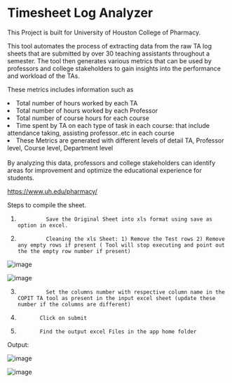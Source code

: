# Timesheet Log Analyzer
This Project is built for University of Houston College of Pharmacy.

This tool automates the process of extracting data from the raw TA log sheets that are submitted by over 30 teaching assistants throughout a semester. 
The tool then generates various metrics that can be used by professors and college stakeholders to gain insights into the performance and workload of the TAs. 

These metrics includes information such as 

<li>Total number of hours worked by each TA</li>
<li>Total number of hours worked by each Professor</li>
<li>Total number of course hours for each course</li>
<li> Time spent by TA on each type of task in each course: that include attendance taking, assisting professor..etc in each course</li>
<li> These Metrics are generated with different levels of detail TA, Professor level, Course level, Department level</li>

<br>
By analyzing this data, professors and college stakeholders can identify areas for improvement and optimize the educational experience for students.

https://www.uh.edu/pharmacy/

 
Steps to compile the sheet.
 
1)              Save the Original Sheet into xls format using save as option in excel.
 
2)              Cleaning the xls Sheet: 1) Remove the Test rows 2) Remove any empty rows if present ( Tool will stop executing and point out the the empty row number if present)

![image](https://user-images.githubusercontent.com/19888725/227493680-88b725d2-1cbc-4c68-800a-f92fae42c115.png)

 ![image](https://user-images.githubusercontent.com/19888725/227493716-1ddf95ae-d3da-42b1-b0dd-554423fddf3c.png)

 
3)              Set the columns number with respective column name in the COPIT TA tool as present in the input excel sheet (update these number if the columns are different)
 
 
 
4)            Click on submit
 
5)            Find the output excel Files in the app home folder
 
 
 
Output:
 
 
 ![image](https://user-images.githubusercontent.com/19888725/227493763-6c037b06-27c5-4b5b-b8d4-f173a3c67d19.png)

 
 

 ![image](https://user-images.githubusercontent.com/19888725/227493819-7659a2c2-3172-4801-ab2a-3e7a3b6b57cc.png)

 



